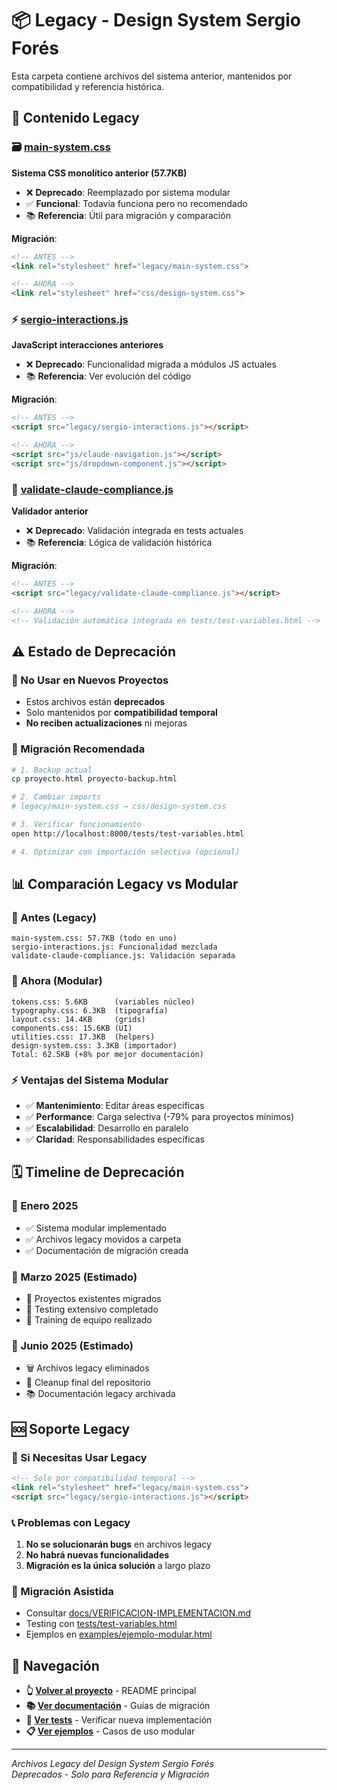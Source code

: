 # 📦 Legacy - Design System Sergio Forés

Esta carpeta contiene archivos del sistema anterior, mantenidos por compatibilidad y referencia histórica.

## 📁 Contenido Legacy

### **🗃️ [main-system.css](./main-system.css)**
**Sistema CSS monolítico anterior (57.7KB)**
- ❌ **Deprecado**: Reemplazado por sistema modular
- ✅ **Funcional**: Todavía funciona pero no recomendado
- 📚 **Referencia**: Útil para migración y comparación

**Migración**:
```html
<!-- ANTES -->
<link rel="stylesheet" href="legacy/main-system.css">

<!-- AHORA -->
<link rel="stylesheet" href="css/design-system.css">
```

### **⚡ [sergio-interactions.js](./sergio-interactions.js)**
**JavaScript interacciones anteriores**
- ❌ **Deprecado**: Funcionalidad migrada a módulos JS actuales
- 📚 **Referencia**: Ver evolución del código

**Migración**:
```html
<!-- ANTES -->
<script src="legacy/sergio-interactions.js"></script>

<!-- AHORA -->
<script src="js/claude-navigation.js"></script>
<script src="js/dropdown-component.js"></script>
```

### **🧪 [validate-claude-compliance.js](./validate-claude-compliance.js)**
**Validador anterior**
- ❌ **Deprecado**: Validación integrada en tests actuales
- 📚 **Referencia**: Lógica de validación histórica

**Migración**:
```html
<!-- ANTES -->
<script src="legacy/validate-claude-compliance.js"></script>

<!-- AHORA -->
<!-- Validación automática integrada en tests/test-variables.html -->
```

## ⚠️ Estado de Deprecación

### **🚫 No Usar en Nuevos Proyectos**
- Estos archivos están **deprecados**
- Solo mantenidos por **compatibilidad temporal**
- **No reciben actualizaciones** ni mejoras

### **🔄 Migración Recomendada**
```bash
# 1. Backup actual
cp proyecto.html proyecto-backup.html

# 2. Cambiar imports
# legacy/main-system.css → css/design-system.css

# 3. Verificar funcionamiento
open http://localhost:8000/tests/test-variables.html

# 4. Optimizar con importación selectiva (opcional)
```

## 📊 Comparación Legacy vs Modular

### **📁 Antes (Legacy)**
```
main-system.css: 57.7KB (todo en uno)
sergio-interactions.js: Funcionalidad mezclada
validate-claude-compliance.js: Validación separada
```

### **📁 Ahora (Modular)**
```
tokens.css: 5.6KB      (variables núcleo)
typography.css: 6.3KB  (tipografía)
layout.css: 14.4KB     (grids)
components.css: 15.6KB (UI)
utilities.css: 17.3KB  (helpers)
design-system.css: 3.3KB (importador)
Total: 62.5KB (+8% por mejor documentación)
```

### **⚡ Ventajas del Sistema Modular**
- ✅ **Mantenimiento**: Editar áreas específicas
- ✅ **Performance**: Carga selectiva (-79% para proyectos mínimos)
- ✅ **Escalabilidad**: Desarrollo en paralelo
- ✅ **Claridad**: Responsabilidades específicas

## 🗓️ Timeline de Deprecación

### **📅 Enero 2025**
- ✅ Sistema modular implementado
- ✅ Archivos legacy movidos a carpeta
- ✅ Documentación de migración creada

### **📅 Marzo 2025** (Estimado)
- 🔄 Proyectos existentes migrados
- 🔄 Testing extensivo completado
- 🔄 Training de equipo realizado

### **📅 Junio 2025** (Estimado)
- 🗑️ Archivos legacy eliminados
- 🧹 Cleanup final del repositorio
- 📚 Documentación legacy archivada

## 🆘 Soporte Legacy

### **🔧 Si Necesitas Usar Legacy**
```html
<!-- Solo por compatibilidad temporal -->
<link rel="stylesheet" href="legacy/main-system.css">
<script src="legacy/sergio-interactions.js"></script>
```

### **📞 Problemas con Legacy**
1. **No se solucionarán bugs** en archivos legacy
2. **No habrá nuevas funcionalidades**
3. **Migración es la única solución** a largo plazo

### **🚀 Migración Asistida**
- Consultar [docs/VERIFICACION-IMPLEMENTACION.md](../docs/VERIFICACION-IMPLEMENTACION.md)
- Testing con [tests/test-variables.html](../tests/test-variables.html)
- Ejemplos en [examples/ejemplo-modular.html](../examples/ejemplo-modular.html)

## 🧭 Navegación

- **👆 [Volver al proyecto](../README.md)** - README principal
- **📚 [Ver documentación](../docs/)** - Guías de migración
- **🧪 [Ver tests](../tests/)** - Verificar nueva implementación
- **📋 [Ver ejemplos](../examples/)** - Casos de uso modular

---

*Archivos Legacy del Design System Sergio Forés*  
*Deprecados - Solo para Referencia y Migración*